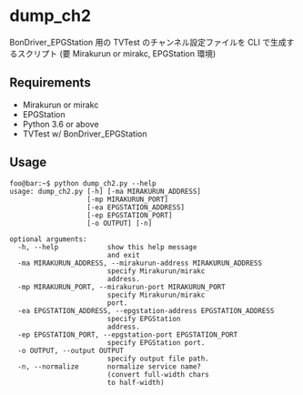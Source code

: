 # dump_ch2
BonDriver_EPGStation 用の TVTest のチャンネル設定ファイルを CLI で生成するスクリプト (要 Mirakurun or mirakc, EPGStation 環境)

## Requirements

- Mirakurun or mirakc
- EPGStation
- Python 3.6 or above
- TVTest w/ BonDriver_EPGStation

## Usage

```console
foo@bar:~$ python dump_ch2.py --help
usage: dump_ch2.py [-h] [-ma MIRAKURUN_ADDRESS]
                   [-mp MIRAKURUN_PORT]
                   [-ea EPGSTATION_ADDRESS]
                   [-ep EPGSTATION_PORT]
                   [-o OUTPUT] [-n]

optional arguments:
  -h, --help            show this help message
                        and exit
  -ma MIRAKURUN_ADDRESS, --mirakurun-address MIRAKURUN_ADDRESS
                        specify Mirakurun/mirakc
                        address.
  -mp MIRAKURUN_PORT, --mirakurun-port MIRAKURUN_PORT
                        specify Mirakurun/mirakc
                        port.
  -ea EPGSTATION_ADDRESS, --epgstation-address EPGSTATION_ADDRESS
                        specify EPGStation
                        address.
  -ep EPGSTATION_PORT, --epgstation-port EPGSTATION_PORT
                        specify EPGStation port.
  -o OUTPUT, --output OUTPUT
                        specify output file path.
  -n, --normalize       normalize service name?
                        (convert full-width chars
                        to half-width)
```
